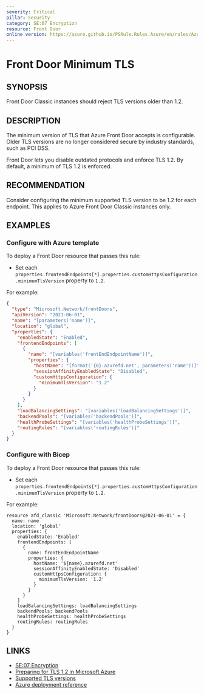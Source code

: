 ```yaml
---
severity: Critical
pillar: Security
category: SE:07 Encryption
resource: Front Door
online version: https://azure.github.io/PSRule.Rules.Azure/en/rules/Azure.FrontDoor.MinTLS/
---
```


# Front Door Minimum TLS

## SYNOPSIS

Front Door Classic instances should reject TLS versions older than 1.2.

## DESCRIPTION

The minimum version of TLS that Azure Front Door accepts is configurable.
Older TLS versions are no longer considered secure by industry standards, such as PCI DSS.

Front Door lets you disable outdated protocols and enforce TLS 1.2.
By default, a minimum of TLS 1.2 is enforced.

## RECOMMENDATION

Consider configuring the minimum supported TLS version to be 1.2 for each endpoint.
This applies to Azure Front Door Classic instances only.

## EXAMPLES

### Configure with Azure template

To deploy a Front Door resource that passes this rule:

- Set each `properties.frontendEndpoints[*].properties.customHttpsConfiguration.minimumTlsVersion` property to `1.2`.

For example:

```json
{
  "type": "Microsoft.Network/frontDoors",
  "apiVersion": "2021-06-01",
  "name": "[parameters('name')]",
  "location": "global",
  "properties": {
    "enabledState": "Enabled",
    "frontendEndpoints": [
      {
        "name": "[variables('frontEndEndpointName')]",
        "properties": {
          "hostName": "[format('{0}.azurefd.net', parameters('name'))]",
          "sessionAffinityEnabledState": "Disabled",
          "customHttpsConfiguration": {
            "minimumTlsVersion": "1.2"
          }
        }
      }
    ],
    "loadBalancingSettings": "[variables('loadBalancingSettings')]",
    "backendPools": "[variables('backendPools')]",
    "healthProbeSettings": "[variables('healthProbeSettings')]",
    "routingRules": "[variables('routingRules')]"
  }
}
```

### Configure with Bicep

To deploy a Front Door resource that passes this rule:

- Set each `properties.frontendEndpoints[*].properties.customHttpsConfiguration.minimumTlsVersion` property to `1.2`.

For example:

```bicep
resource afd_classic 'Microsoft.Network/frontDoors@2021-06-01' = {
  name: name
  location: 'global'
  properties: {
    enabledState: 'Enabled'
    frontendEndpoints: [
      {
        name: frontEndEndpointName
        properties: {
          hostName: '${name}.azurefd.net'
          sessionAffinityEnabledState: 'Disabled'
          customHttpsConfiguration: {
            minimumTlsVersion: '1.2'
          }
        }
      }
    ]
    loadBalancingSettings: loadBalancingSettings
    backendPools: backendPools
    healthProbeSettings: healthProbeSettings
    routingRules: routingRules
  }
}
```

## LINKS

- [SE:07 Encryption](https://learn.microsoft.com/azure/well-architected/security/encryption)
- [Preparing for TLS 1.2 in Microsoft Azure](https://azure.microsoft.com/updates/azuretls12/)
- [Supported TLS versions](https://learn.microsoft.com/azure/frontdoor/end-to-end-tls?pivots=front-door-classic#supported-tls-versions)
- [Azure deployment reference](https://learn.microsoft.com/azure/templates/microsoft.network/frontdoors/frontendendpoints)
